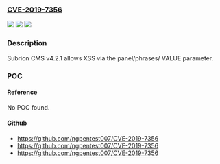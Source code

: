 ### [CVE-2019-7356](https://cve.mitre.org/cgi-bin/cvename.cgi?name=CVE-2019-7356)
![](https://img.shields.io/static/v1?label=Product&message=n%2Fa&color=blue)
![](https://img.shields.io/static/v1?label=Version&message=n%2Fa&color=blue)
![](https://img.shields.io/static/v1?label=Vulnerability&message=n%2Fa&color=brighgreen)

### Description

Subrion CMS v4.2.1 allows XSS via the panel/phrases/ VALUE parameter.

### POC

#### Reference
No POC found.

#### Github
- https://github.com/ngpentest007/CVE-2019-7356
- https://github.com/ngpentest007/CVE-2019-7356
- https://github.com/ngpentest007/CVE-2019-7356

